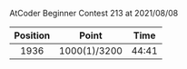 AtCoder Beginner Contest 213 at 2021/08/08

| Position | Point | Time |
|:---:|:---:|:---:|
| 1936 | 1000(1)/3200 | 44:41 |
